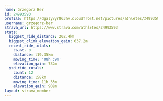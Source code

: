 ```yaml
---
name: Grzegorz Ber
id: 24993593
profile: https://dgalywyr863hv.cloudfront.net/pictures/athletes/24993593/7453165/11/large.jpg
username: grzegorz-ber
strava_url: https://www.strava.com/athletes/24993593
stats:
  biggest_ride_distance: 202.4km
  biggest_climb_elevation_gain: 637.2m
  recent_ride_totals:
    count: 9
    distance: 119.35km
    moving_time: '08h 59m'
    elevation_gain: 737m
  ytd_ride_totals:
    count: 12
    distance: 158km
    moving_time: 11h 35m
    elevation_gain: 909m
layout: strava_member
--- 
```

